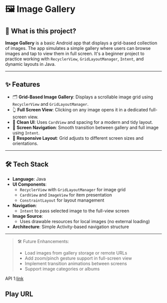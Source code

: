 # 🖼️ Image Gallery

## 📌 What is this project?

**Image Gallery** is a basic Android app that displays a grid-based collection of images. The app simulates a simple gallery where users can browse images and tap to view them in full screen. It's a beginner project to practice working with `RecyclerView`, `GridLayoutManager`, `Intent`, and dynamic layouts in Java.

---

## ✨ Features

- 🗂️ **Grid-Based Image Gallery**: Displays a scrollable image grid using `RecyclerView` and `GridLayoutManager`.
- 👆 **Full Screen View**: Clicking on any image opens it in a dedicated full-screen view.
- 🎨 **Clean UI**: Uses `CardView` and spacing for a modern and tidy layout.
- 🧭 **Screen Navigation**: Smooth transition between gallery and full image using `Intent`.
- 📱 **Responsive Layout**: Grid adjusts to different screen sizes and orientations.

---

## 🛠 Tech Stack

- **Language**: Java
- **UI Components**:
  - `RecyclerView` with `GridLayoutManager` for image grid
  - `CardView` and `ImageView` for item presentation
  - `ConstraintLayout` for layout management
- **Navigation**:
  - `Intent` to pass selected image to the full-view screen
- **Image Source**:
  - Uses drawable resources for local images (no external loading)
- **Architecture**: Simple Activity-based navigation structure

---

> 🛠️ Future Enhancements:
> - Load images from gallery storage or remote URLs
> - Add zoom/pinch gesture support in full-screen view
> - Implement transition animations between screens
> - Support image categories or albums


API 1:[link](https://api.flickr.com/services/rest/?method=flickr.photos.getRecent&per_page=20&page=1&api_key=6f102c62f41998d151e5a1b48713cf13&format=json&nojsoncallback=1&extras=url_s)

## Play URL

